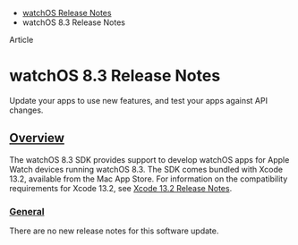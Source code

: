 - [watchOS Release Notes](https://developer.apple.com/documentation/watchos-release-notes)
- watchOS 8.3 Release Notes

Article

# watchOS 8.3 Release Notes

Update your apps to use new features, and test your apps against API changes.

## [Overview](https://developer.apple.com/documentation/watchos-release-notes/watchos-8_3-release-notes#overview)

The watchOS 8.3 SDK provides support to develop watchOS apps for Apple Watch devices running watchOS 8.3. The SDK comes bundled with Xcode 13.2, available from the Mac App Store. For information on the compatibility requirements for Xcode 13.2, see [Xcode 13.2 Release Notes](https://developer.apple.com/documentation/Xcode-Release-Notes/xcode-13_2-release-notes).

### [General](https://developer.apple.com/documentation/watchos-release-notes/watchos-8_3-release-notes#General)

There are no new release notes for this software update.
